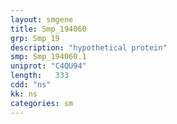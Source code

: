 ```yaml
---
layout: smgene
title: Smp_194060
grp: Smp_19
description: "hypothetical protein"
smp: Smp_194060.1
uniprot: "C4QU94"
length:   333
cdd: "ns"
kk: ns
categories: sm
---
```

